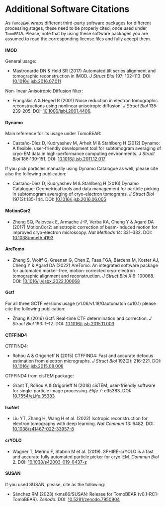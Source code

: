 # Additional Software Citations


As ```TomoBEAR``` wraps different third-party software packages for different processing stages, these need to be properly cited, once used under ```TomoBEAR```. Please, note that by using these software packages you are assumed to read the corresponding license files and fully accept them.

#### IMOD

General usage:
- Mastronarde DN & Held SR (2017) Automated tilt series alignment and tomographic
reconstruction in IMOD. *J Struct Biol* 197: 102–113. DOI: [10.1016/j.jsb.2016.07.011](https://www.sciencedirect.com/science/article/pii/S1047847716301526?via%3Dihub)

Non-linear Anisotropic Diffusion filter:
- Frangakis A & Hegerl R (2001) Noise reduction in electron tomographic reconstructions using nonlinear anisotropic diffusion. *J Struct Biol* 135: 239-205. DOI: [10.1006/jsbi.2001.4406](https://www.sciencedirect.com/science/article/pii/S1047847701944065?via%3Dihub).

#### Dynamo

Main reference for its usage under TomoBEAR:
- Castaño-Díez D, Kudryashev M, Arheit M & Stahlberg H (2012) Dynamo: A flexible, user-friendly development tool for subtomogram averaging of cryo-EM data in high-performance computing environments. *J Struct Biol* 186:139-151. DOI: [10.1016/j.jsb.2011.12.017](https://www.sciencedirect.com/science/article/pii/S1047847711003650?via%3Dihub)

If you pick particles manually using Dynamo Catalogue as well, please cite also the following publication:
- Castaño-Díez D, Kudryashev M & Stahlberg H (2016) Dynamo Catalogue: Geometrical tools
and data management for particle picking in subtomogram averaging of cryo-electron
tomograms. *J Struct Biol* 197(2):135-144. DOI: [10.1016/j.jsb.2016.06.005](https://www.sciencedirect.com/science/article/pii/S1047847716301113?via%3Dihub)

#### MotionCor2

- Zheng SQ, Palovcak E, Armache J-P, Verba KA, Cheng Y & Agard DA (2017) MotionCor2:
anisotropic correction of beam-induced motion for improved cryo-electron microscopy. *Nat Methods* 14: 331–332. DOI: [10.1038/nmeth.4193](https://www.nature.com/articles/nmeth.4193)

#### AreTomo

- Zheng S, Wolff G, Greenan G, Chen Z, Faas FGA, Bárcena M, Koster AJ, Cheng Y & Agard DA
(2022) AreTomo: An integrated software package for automated marker-free,
motion-corrected cryo-electron tomographic alignment and reconstruction. *J Struct Biol X*
6: 100068. DOI: [10.1016/j.yjsbx.2022.100068](https://www.sciencedirect.com/science/article/pii/S2590152422000095?via%3Dihub)

#### Gctf

For all three GCTF versions usage (v1.06/v1.18/Gautomatch cu10.1) please cite the following publication:
- Zhang K (2016) Gctf: Real-time CTF determination and correction. *J Struct Biol* 193: 1–12. DOI: [10.1016/j.jsb.2015.11.003](https://www.sciencedirect.com/science/article/pii/S1047847715301003?via%3Dihub)

#### CTFFIND4

CTFFIND4:
- Rohou A & Grigorieff N (2015) CTFFIND4: Fast and accurate defocus estimation from electron micrographs. *J Struct Biol* 192(2): 216-221. DOI: [10.1016/j.jsb.2015.08.008](https://www.sciencedirect.com/science/article/pii/S1047847715300460?via%3Dihub)

CTFFIND4 from cisTEM package:
- Grant T, Rohou A & Grigorieff N (2018) cisTEM, user-friendly software for single-particle image processing. *Elife* 7: e35383. DOI: [10.7554/eLife.35383](https://elifesciences.org/articles/35383)

#### IsoNet

- Liu YT, Zhang H, Wang H et al. (2022) Isotropic reconstruction for electron tomography with deep learning. *Nat Commun* 13: 6482. DOI: [10.1038/s41467-022-33957-8](https://www.nature.com/articles/s41467-022-33957-8)

#### crYOLO

- Wagner T, Merino F, Stabrin M et al. (2019). SPHIRE-crYOLO is a fast and accurate fully automated particle picker for cryo-EM. *Commun Biol* 2. DOI: [10.1038/s42003-019-0437-z](https://www.nature.com/articles/s42003-019-0437-z)

#### SUSAN

If you used SUSAN, please, cite as the following:

- Sánchez RM (2023) rkms86/SUSAN: Release for TomoBEAR (v0.1-RC1-TomoBEAR). *Zenodo*. DOI: [10.5281/zenodo.7950904](https://doi.org/10.5281/zenodo.7950904)
